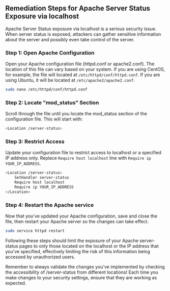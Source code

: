 

## Remediation Steps for Apache Server Status Exposure via localhost

Apache Server Status exposure via localhost is a serious security issue. When server status is exposed, attackers can gather sensitive information about the server and possibly even take control of the server.

### Step 1: Open Apache Configuration

Open your Apache configuration file (httpd.conf or apache2.conf). The location of this file can vary based on your system. If you are using CentOS, for example, the file will located at `/etc/httpd/conf/httpd.conf`. If you are using Ubuntu, it will be located at `/etc/apache2/apache2.conf`.

```bash
sudo nano /etc/httpd/conf/httpd.conf
```

### Step 2: Locate "mod_status" Section

Scroll through the file until you locate the mod_status section of the configuration file. This will start with:

```bash
<Location /server-status>
```

### Step 3: Restrict Access 

Update your configuration file to restrict access to localhost or a specified IP address only. Replace `Require host localhost` line with `Require ip YOUR_IP_ADDRESS`.

```bash
<Location /server-status>
    SetHandler server-status
    Require host localhost
    Require ip YOUR_IP_ADDRESS
</Location>
```

### Step 4: Restart the Apache service

Now that you've updated your Apache configuration, save and close the file, then restart your Apache server so the changes can take effect.

```bash
sudo service httpd restart
```

Following these steps should limit the exposure of your Apache server-status pages to only those located on the localhost or the IP address that you've specified, effectively limiting the risk of this information being accessed by unauthorized users. 

Remember to always validate the changes you've implemented by checking the accessibility of /server-status from different locations! Each time you make changes to your security settings, ensure that they are working as expected.